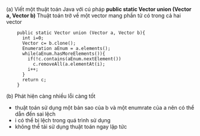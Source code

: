 (a) Viết một thuật toán Java với cú pháp
**public static Vector union (Vector a, Vector b)**
Thuật toán trở về một vector mang phần tử có trong cả hai vector

        public static Vector union (Vector a, Vector b){
          int i=0;
          Vector c= b.clone();
          Enumeration aEnum = a.elements();
          while(aEnum.hasMoreElements()){
            if(!c.contains(aEnum.nextElement())
              c.removeAll(a.elementAt(i);
            i++;
          }
          return c;
        }

(b) Phát hiện càng nhiều lỗi càng tốt

- thuật toán sử dụng một bản sao của b và một enumrate của a nên có thể dẫn đến sai lệch
- i có thể bị lệch trong quá trình sử dụng
- không thể tái sử dụng thuật toán ngay lập tức
